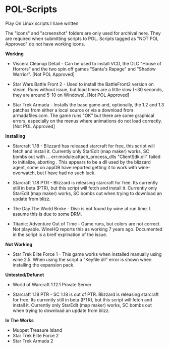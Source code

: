 # POL-Scripts
Play On Linux scripts I have written

The "icons" and "screenshot" folders are only used for archival here. They are required when submitting scripts to POL. Scripts tagged as "NOT POL Approved" do not have working icons.

**Working**

* Viscera Cleanup Detail - Can be used to install VCD, the DLC "House of Horrors" and the two spin off games "Santa's Rapage" and "Shadow Warrior". [Not POL Approved]

* Star Wars Battle Front 2 - Used to install the BattleFront2 version on steam. Runs without issue, but load times are a little slow (~30 seconds, they are around 5-10 on Windows). [Not POL Approved]

* Star Trek Armada - Installs the base game and, optionally, the 1.2 and 1.3 patches from either a local source or via a download from armadafiles.com. The game runs "OK" but there are some graphical errors, especially on the menus where animations do not load correctly. [Not POL Approved]

**Installing**

* Starcraft 1.18 - Blizzard has released starcraft for free, this script will fetch and install it. Currently only StarEdit (map maker) works, SC bombs out with ... err:module:attach_process_dlls "ClientSdk.dll" failed to initialize, aborting . This appears to be a dll used by the blizzard agent, some on appDB have reported getting it to work with wine-overwatch, but I have had no such luck.

* Starcraft 1.18 PTR - Blizzard is releasing starcraft for free. Its currently still in beta (PTR), but this script will fetch and install it. Currently only StarEdit (map maker) works, SC bombs out when trying to download an update from blizz.

* The Day The World Broke - Disc is not found by wine at run time. I assume this is due to some DRM.

* Titanic: Adventure Out of Time - Game runs, but colors are not correct. Not playable. WineHQ reports this as working 7 years ago. Documented in the script is a breif explination of the issue.

**Not Working**

* Star Trek Elite Force 1 - This game works when installed manually using wine 2.5. When using the script a "Keyfile dll" error is shown when installing the expansion pack.

**Untested/Defunct**

* World of Warcraft 1.12.1 Private Server

* Starcraft 1.18 PTR - SC 1.18 is out of PTR. Blizzard is releasing starcraft for free. Its currently still in beta (PTR), but this script will fetch and install it. Currently only StarEdit (map maker) works, SC bombs out when trying to download an update from blizz.

**In The Works**

* Muppet Treasure Island
* Star Trek Elite Force 2
* Star Trek Armada 2

